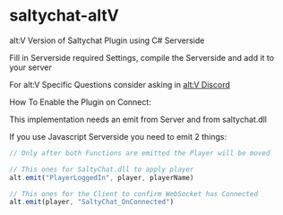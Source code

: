 # saltychat-altV
alt:V Version of Saltychat Plugin using C# Serverside

Fill in Serverside required Settings, compile the Serverside and add it to your server

For alt:V Specific Questions consider asking in [alt:V Discord](https://dscrd.in/altVMP)

How To Enable the Plugin on Connect:

This implementation needs an emit from Server and from saltychat.dll

If you use Javascript Serverside you need to emit 2 things:

```javascript
// Only after both Functions are emitted the Player will be moved

// This ones for SaltyChat.dll to apply player
alt.emit("PlayerLoggedIn", player, playerName)

// This ones for the Client to confirm WebSocket has Connected
alt.emit(player, "SaltyChat_OnConnected")
```
